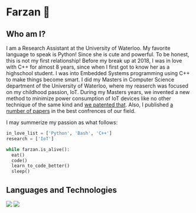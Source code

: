 # Farzan 🐋


## Who am I?
I am a Research Assistant at the University of Waterloo. My favorite language to speak is Python! Since she is cute and powerful. To be honest, this is not my first relationship! Before my break up at 2018, I was in love with C++ for almost 8 years, since when I first got to know her as a highschool student. I was into Embedded Systems programming using C++ to make things become smart. I did my Masters in Computer Science department of the University of Waterloo, where my reaserch was focused on my childhood passion, IoT. During my Masters years, we invented a new method to minimize power consumption of IoT devices like no other technique of the same kind and [we patented that](https://patentimages.storage.googleapis.com/a2/38/c3/7013ac293ff7c3/US20210288755A1.pdf). Also, I published [a number of papers](https://scholar.google.com/citations?hl=en&user=iWgKz8YAAAAJ) in the best confrences of our field.

I may summerize my passion as what follows:
‍‍
```python
in_love_list = ['Python', 'Bash', 'C++']
research = ['IoT']

while farzan.is_alive():
  eat()
  code()
  learn_to_code_better()
  sleep()
```

## Languages and Technologies
[![](https://img.shields.io/badge/-python3-grey?style=for-the-badge&logo=python&logoColor=yellow)](https://www.python.org/)
[![](https://img.shields.io/badge/-bash-grey?style=for-the-badge&logo=windows%20terminal&logoColor=white)](https://www.gnu.org/software/bash/)
